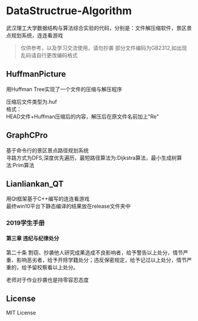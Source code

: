 # DataStructrue-Algorithm

武汉理工大学数据结构与算法综合实验的代码，分别是：文件解压缩软件，景区景点规划系统，连连看游戏

> 仅供参考，以及学习交流使用，请勿抄袭
> 部分文件编码为GB2312,如出现乱码请自行更改编码格式

## HuffmanPicture

用Huffman Tree实现了一个文件的压缩与解压程序 

压缩后文件类型为.huf  
格式：  
HEAD文件+Huffman压缩后的内容，解压后在原文件名前加上"Re"  

## GraphCPro

基于命令行的景区景点路径规划系统  
寻路方式为DFS,深度优先遍历，最短路径算法为:Dijkstra算法，最小生成树算法:Prim算法  

## Lianliankan_QT

用Qt框架基于C++编写的连连看游戏  
最终win10平台下静态编译的结果放在release文件夹中

### 2019学生手册

#### 第三章  违纪与纪律处分

第二十条  剽窃、抄袭他人研究成果造成不良影响者，给予警告以上处分，情节严重、影响恶劣者，给予开除学籍处分；违反保密规定，给予记过以上处分，情节严重的，给予留校察看以上处分。

老师对于作业抄袭也是持零容忍态度

## License

MIT License
